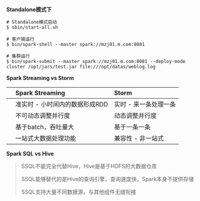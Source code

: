 **Standalone模式下**

```shell
# Standalone模式启动
$ sbin/start-all.sh

# 客户端运行
$ bin/spark-shell --master spark://mzj01.m.com:8081

# 集群运行
$ bin/spark-submit --master spark://mzj01.m.com:8081 --deploy-mode cluster /opt/jars/test.jar file:///opt/datas/weblog.log

```

**Spark Streaming vs Storm**

|      | Spark Streaming                | Storm                 |
| ---- | :----------------------------- | :-------------------- |
|      | 准实时 - 小时间内的数据形成RDD | 实时 - 来一条处理一条 |
|      | 不可动态调整并行度             | 动态调整并行度        |
|      | 基于batch，吞吐量大            | 基于一条一条          |
|      | 一站式大数据处理功能           | 兼容性 - 非一站式     |

**Spark SQL vs Hive**

> SSQL不能完全代替Hive，Hive是基于HDFS的大数据仓库
>
> SSQL能够替代的是Hive的查询引擎，查询速度快，Spark本身不提供存储
>
> SSQL支持大量不同数据源，与其他组件无缝衔接

